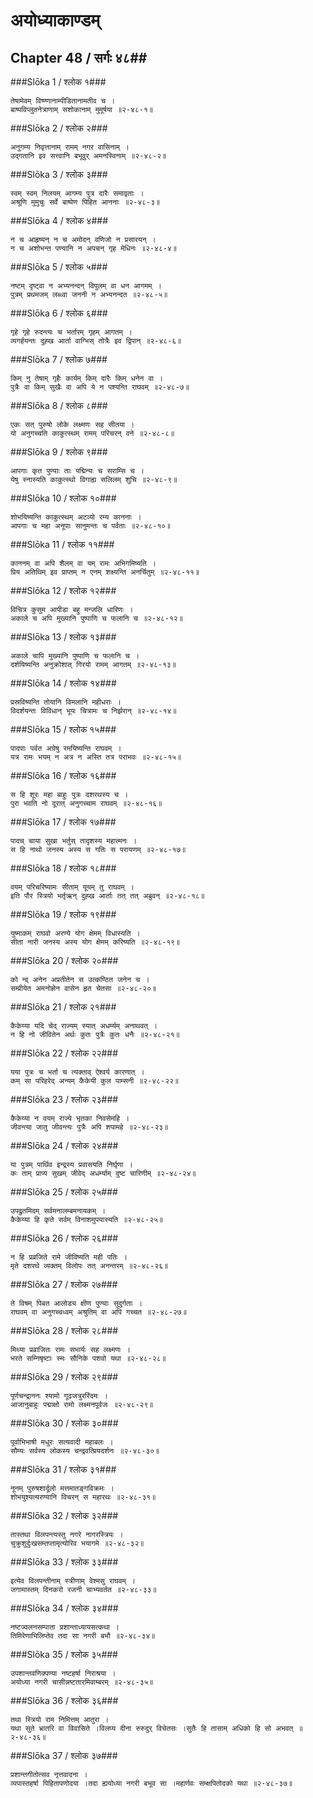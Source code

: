 अयोध्याकाण्डम्
===============================


## Chapter 48  / सर्गः ४८##


###Slōka 1 / श्लोक १###


    तेषामेवम् विष्ण्णानाम्पीडितानामतीव च ।
    बाष्पविप्लुतनेत्राणाम् सशोकानाम् मुमूर्षया ॥२-४८-१॥


###Slōka 2 / श्लोक २###


    अनुगम्य निवृत्तानाम् रामम् नगर वासिनाम् ।
    उद्गतानि इव सत्त्वानि बभूवुर् अमनस्विनाम् ॥२-४८-२॥


###Slōka 3 / श्लोक ३###


    स्वम् स्वम् निलयम् आगम्य पुत्र दारैः समावृताः ।
    अश्रूणि मुमुचुः सर्वे बाष्पेण पिहित आननाः ॥२-४८-३॥


###Slōka 4 / श्लोक ४###


    न च आहृष्यन् न च अमोदन् वणिजो न प्रसारयन् ।
    न च अशोभन्त पण्यानि न अपचन् गृह मेधिनः ॥२-४८-४॥


###Slōka 5 / श्लोक ५###


    नष्टम् दृष्ट्वा न अभ्यनन्दन् विपुलम् वा धन आगमम् ।
    पुत्रम् प्रथमजम् लब्ध्वा जननी न अभ्यनन्दत ॥२-४८-५॥


###Slōka 6 / श्लोक ६###


    गृहे गृहे रुदन्त्यः च भर्तारम् गृहम् आगतम् ।
    व्यगर्हयन्तः दुह्ख आर्ता वाग्भिस् तोत्रैः इव द्विपान् ॥२-४८-६॥


###Slōka 7 / श्लोक ७###


    किम् नु तेषाम् गृहैः कार्यम् किम् दारैः किम् धनेन वा ।
    पुत्रैः वा किम् सुखैः वा अपि ये न पश्यन्ति राघवम् ॥२-४८-७॥


###Slōka 8 / श्लोक ८###


    एकः सत् पुरुषो लोके लक्ष्मणः सह सीतया ।
    यो अनुगच्चति काकुत्स्थम् रामम् परिचरन् वने ॥२-४८-८॥


###Slōka 9 / श्लोक ९###


    आपगाः कृत पुण्याः ताः पद्मिन्यः च सराम्सि च ।
    येषु स्नास्यति काकुत्स्थो विगाह्य सलिलम् शुचि ॥२-४८-९॥


###Slōka 10 / श्लोक १०###


    शोभयिष्यन्ति काकुत्स्थम् अटव्यो रम्य काननाः ।
    आपगाः च महा अनूपाः सानुमन्तः च पर्वताः ॥२-४८-१०॥


###Slōka 11 / श्लोक ११###


    काननम् वा अपि शैलम् वा यम् रामः अभिगमिष्यति ।
    प्रिय अतिथिम् इव प्राप्तम् न एनम् शक्ष्यन्ति अनर्चितुम् ॥२-४८-११॥


###Slōka 12 / श्लोक १२###


    विचित्र कुसुम आपीडा बहु मन्जलि धारिणः ।
    अकाले च अपि मुख्यानि पुष्पाणि च फलानि च ॥२-४८-१२॥


###Slōka 13 / श्लोक १३###


    अकाले चापि मुख्यानि पुष्पाणि च फलानि च ।
    दर्शयिष्यन्ति अनुक्रोशात् गिरयो रामम् आगतम् ॥२-४८-१३॥


###Slōka 14 / श्लोक १४###


    प्रस्रविष्यन्ति तोयानि विमलानि महीधराः ।
    विदर्शयन्तः विविधान् भूयः चित्रामः च निर्झरान् ॥२-४८-१४॥


###Slōka 15 / श्लोक १५###


    पादपाः पर्वत अग्रेषु रमयिष्यन्ति राघवम् ।
    यत्र रामः भयम् न अत्र न अस्ति तत्र पराभवः ॥२-४८-१५॥


###Slōka 16 / श्लोक १६###


    स हि शूरः महा बाहुः पुत्रः दशरथस्य च ।
    पुरा भवति नो दूरात् अनुगच्चाम राघवम् ॥२-४८-१६॥


###Slōka 17 / श्लोक १७###


    पादच् चाया सुखा भर्तुस् तादृशस्य महात्मनः ।
    स हि नाथो जनस्य अस्य स गतिः स परायणम् ॥२-४८-१७॥


###Slōka 18 / श्लोक १८###


    वयम् परिचरिष्यामः सीताम् यूयम् तु राघवम् ।
    इति पौर स्त्रियो भर्तृऋन् दुह्ख आर्ताः तत् तत् अब्रुवन् ॥२-४८-१८॥


###Slōka 19 / श्लोक १९###


    युष्माकम् राघवो अरण्ये योग क्षेमम् विधास्यति ।
    सीता नारी जनस्य अस्य योग क्षेमम् करिष्यति ॥२-४८-१९॥


###Slōka 20 / श्लोक २०###


    को न्व् अनेन अप्रतीतेन स उत्कण्ठित जनेन च ।
    सम्प्रीयेत अमनोज्ञेन वासेन हृत चेतसा ॥२-४८-२०॥


###Slōka 21 / श्लोक २१###


    कैकेय्या यदि चेद् राज्यम् स्यात् अधर्म्यम् अनाथवत् ।
    न हि नो जीवितेन अर्थः कुतः पुत्रैः कुतः धनैः ॥२-४८-२१॥


###Slōka 22 / श्लोक २२###


    यया पुत्रः च भर्ता च त्यक्ताव् ऐश्वर्य कारणात् ।
    कम् सा परिहरेद् अन्यम् कैकेयी कुल पाम्सनी ॥२-४८-२२॥


###Slōka 23 / श्लोक २३###


    कैकेय्या न वयम् राज्ये भृतका निवसेमहि ।
    जीवन्त्या जातु जीवन्त्यः पुत्रैः अपि शपामहे ॥२-४८-२३॥


###Slōka 24 / श्लोक २४###


    या पुत्रम् पार्थिव इन्द्रस्य प्रवासयति निर्घृणा ।
    कः ताम् प्राप्य सुखम् जीवेद् अधर्म्याम् दुष्ट चारिणीम् ॥२-४८-२४॥


###Slōka 25 / श्लोक २५###


    उपद्रुतमिदम् सर्वमनालम्बमनायकम् ।
    कैकेय्या हि कृते सर्वम् विनाशमुपयास्यति ॥२-४८-२५॥


###Slōka 26 / श्लोक २६###


    न हि प्रव्रजिते रामे जीविष्यति मही पतिः ।
    मृते दशरथे व्यक्तम् विलोपः तत् अनन्तरम् ॥२-४८-२६॥


###Slōka 27 / श्लोक २७###


    ते विषम् पिबत आलोड्य क्षीण पुण्याः सुदुर्गताः ।
    राघवम् वा अनुगच्चध्वम् अश्रुतिम् वा अपि गच्चत ॥२-४८-२७॥


###Slōka 28 / श्लोक २८###


    मिथ्या प्रव्राजितः रामः सभार्यः सह लक्ष्मणः ।
    भरते सम्निषृष्टाः स्मः सौनिके पशवो यथा ॥२-४८-२८॥


###Slōka 29 / श्लोक २९###


    पूर्णचन्द्राननः श्यामो गूढजत्रुररिंदमः ।
    आजानुबाहुः पद्माक्षो रामो लक्ष्मनपूर्वजः ॥२-४८-२९॥


###Slōka 30 / श्लोक ३०###


    पूर्वाभिभाषी मधुरः सत्यवादी महाबलः ।
    सौम्यः सर्वस्य लोकस्य चन्द्रवत्प्रियदर्शनः ॥२-४८-३०॥


###Slōka 31 / श्लोक ३१###


    नूनम् पुरुषशार्दूलो मत्तमातङ्गविक्रमः ।
    शोभयुश्यत्यरण्यानि विचरन् स महारथः ॥२-४८-३१॥


###Slōka 32 / श्लोक ३२###


    तास्तथा विलपन्त्यस्तु नगरे नागरस्त्रियः ।
    चुक्रुशुर्दुःखसम्तप्तामृत्योरिव भयागमे ॥२-४८-३२॥


###Slōka 33 / श्लोक ३३###


    इत्येव विलपन्तीनाम् स्त्रीणाम् वेश्मसु राघवम् ।
    जगामास्तम् दिनकरो रजनी चाभ्यवर्तत ॥२-४८-३३॥


###Slōka 34 / श्लोक ३४###


    नष्टज्वलनसम्पाता प्रशान्ताध्यायसत्कथा ।
    तिमिरेणाभिलिप्तेव तदा सा नगरी बभौ ॥२-४८-३४॥


###Slōka 35 / श्लोक ३५###


    उपशान्तवणिक्पण्या नष्टहर्षा निराश्रया ।
    अयोध्या नगरी चासीन्नष्टतारमिवाम्बरम् ॥२-४८-३५॥


###Slōka 36 / श्लोक ३६###


    तथा स्त्रियो राम निमित्तम् आतुरा ।
    यथा सुते भ्रातरि वा विवासिते ।विलप्य दीना रुरुदुर् विचेतसः ।सुतैः हि तासाम् अधिको हि सो अभवत् ॥२-४८-३६॥


###Slōka 37 / श्लोक ३७###


    प्रशान्तगीतोत्सव नृत्तवादना ।
    व्यपास्तहर्षा पिहितापणोदया ।तदा ह्ययोध्या नगरी बभूव सा ।महार्णवः सम्क्षपितोदको यथा ॥२-४८-३७॥


